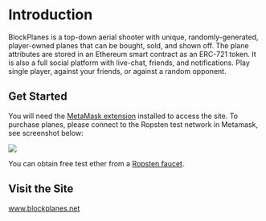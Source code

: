 # Introduction
BlockPlanes is a top-down aerial shooter with unique, randomly-generated, player-owned planes that can be bought, sold, and shown off. The plane attributes are stored in an Ethereum smart contract as an ERC-721 token. It is also a full social platform with live-chat, friends, and notifications. Play single player, against your friends, or against a random opponent. 

## Get Started
You will need the <a href='https://metamask.io'>MetaMask extension</a> installed to access the site. To purchase planes, please connect to the Ropsten test network in Metamask, see screenshot below:

<img size='tiny' src='http://res.cloudinary.com/dkkgoc7cc/image/upload/v1527350272/Screenshot_1.png'/>

You can obtain free test ether from a <a href='http://faucet.ropsten.be:3001'>Ropsten faucet</a>. 

## Visit the Site
<a href='www.blockplanes.net'>www.blockplanes.net</a>
